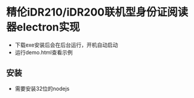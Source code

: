 # 精伦iDR210/iDR200联机型身份证阅读器electron实现
- 下载exe安装后会在后台运行，开机自动启动
- 运行demo.html查看示例

## 安装
- 需要安装32位的nodejs
